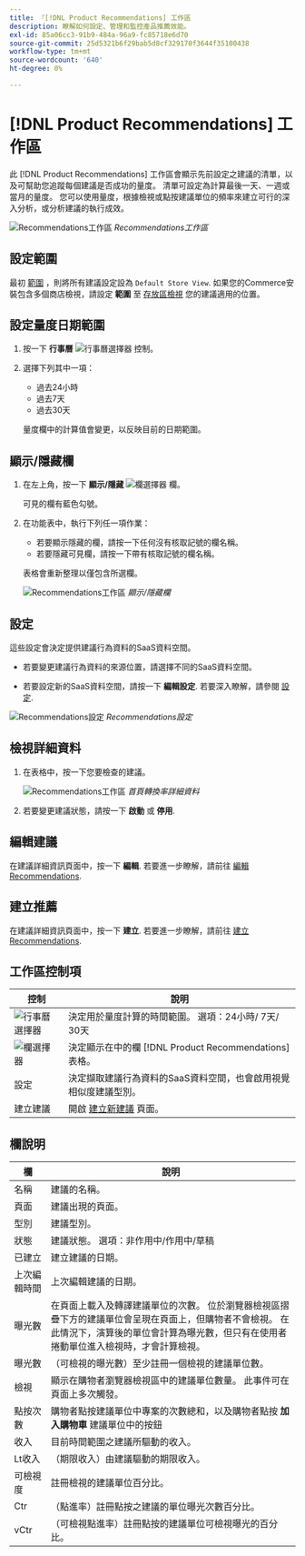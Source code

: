 ```yaml
---
title: 『[!DNL Product Recommendations] 工作區
description: 瞭解如何設定、管理和監控產品推薦效能。
exl-id: 85a06cc3-91b9-484a-96a9-fc85718e6d70
source-git-commit: 25d5321b6f29bab5d8cf329170f3644f35100438
workflow-type: tm+mt
source-wordcount: '640'
ht-degree: 0%

---
```


# [!DNL Product Recommendations] 工作區

此 [!DNL Product Recommendations] 工作區會顯示先前設定之建議的清單，以及可幫助您追蹤每個建議是否成功的量度。 清單可設定為計算最後一天、一週或當月的量度。 您可以使用量度，根據檢視或點按建議單位的頻率來建立可行的深入分析，或分析建議的執行成效。

![Recommendations工作區](assets/workspace.png)
_Recommendations工作區_

## 設定範圍

最初 [範圍](https://experienceleague.adobe.com/docs/commerce-admin/start/setup/websites-stores-views.html) ，則將所有建議設定設為 `Default Store View`. 如果您的Commerce安裝包含多個商店檢視，請設定 **範圍** 至 [存放區檢視](https://experienceleague.adobe.com/docs/commerce-admin/start/setup/websites-stores-views.html#scope-settings) 您的建議適用的位置。

## 設定量度日期範圍

1. 按一下 **行事曆** ![行事曆選擇器](assets/icon-calendar.png) 控制。

1. 選擇下列其中一項：

   - 過去24小時
   - 過去7天
   - 過去30天

   量度欄中的計算值會變更，以反映目前的日期範圍。

## 顯示/隱藏欄

1. 在左上角，按一下 **顯示/隱藏** ![欄選擇器](assets/icon-show-hide-columns.png) 欄。

   可見的欄有藍色勾號。

1. 在功能表中，執行下列任一項作業：

   - 若要顯示隱藏的欄，請按一下任何沒有核取記號的欄名稱。
   - 若要隱藏可見欄，請按一下帶有核取記號的欄名稱。

   表格會重新整理以僅包含所選欄。

   ![Recommendations工作區](assets/workspace-select-columns.png)
   _顯示/隱藏欄_

## 設定

這些設定會決定提供建議行為資料的SaaS資料空間。

- 若要變更建議行為資料的來源位置，請選擇不同的SaaS資料空間。

- 若要設定新的SaaS資料空間，請按一下 **編輯設定**. 若要深入瞭解，請參閱 [設定](settings.md).

![Recommendations設定](assets/settings.png)
_Recommendations設定_

## 檢視詳細資料

1. 在表格中，按一下您要檢查的建議。

   ![Recommendations工作區](assets/recommendation-detail.png)
   _首頁轉換率詳細資料_

1. 若要變更建議狀態，請按一下 **啟動** 或 **停用**.

## 編輯建議

在建議詳細資訊頁面中，按一下 **編輯**. 若要進一步瞭解，請前往 [編輯Recommendations](edit.md).

## 建立推薦

在建議詳細資訊頁面中，按一下 **建立**. 若要進一步瞭解，請前往 [建立Recommendations](create.md).

## 工作區控制項

| 控制 | 說明 |
|---|---|
| ![行事曆選擇器](assets/icon-calendar.png) | 決定用於量度計算的時間範圍。 選項：24小時/ 7天/ 30天 |
| ![欄選擇器](assets/icon-show-hide-columns.png) | 決定顯示在中的欄 [!DNL Product Recommendations] 表格。 |
| 設定 | 決定擷取建議行為資料的SaaS資料空間，也會啟用視覺相似度建議型別。 |
| 建立建議 | 開啟 [建立新建議](create.md) 頁面。 |

## 欄說明

| 欄 | 說明 |
|---|---|
| 名稱 | 建議的名稱。 |
| 頁面 | 建議出現的頁面。 |
| 型別 | 建議型別。 |
| 狀態 | 建議狀態。 選項：非作用中/作用中/草稿 |
| 已建立 | 建立建議的日期。 |
| 上次編輯時間 | 上次編輯建議的日期。 |
| 曝光數 | 在頁面上載入及轉譯建議單位的次數。 位於瀏覽器檢視區摺疊下方的建議單位會呈現在頁面上，但購物者不會檢視。 在此情況下，演算後的單位會計算為曝光數，但只有在使用者捲動單位進入檢視時，才會計算檢視。 |
| 曝光數 | （可檢視的曝光數）至少註冊一個檢視的建議單位數。 |
| 檢視 | 顯示在購物者瀏覽器檢視區中的建議單位數量。 此事件可在頁面上多次觸發。 |
| 點按次數 | 購物者點按建議單位中專案的次數總和，以及購物者點按 **加入購物車** 建議單位中的按鈕 |
| 收入 | 目前時間範圍之建議所驅動的收入。 |
| Lt收入 | （期限收入）由建議驅動的期限收入。 |
| 可檢視度 | 註冊檢視的建議單位百分比。 |
| Ctr | （點進率）註冊點按之建議的單位曝光次數百分比。 |
| vCtr | （可檢視點進率）註冊點按的建議單位可檢視曝光的百分比。 |
